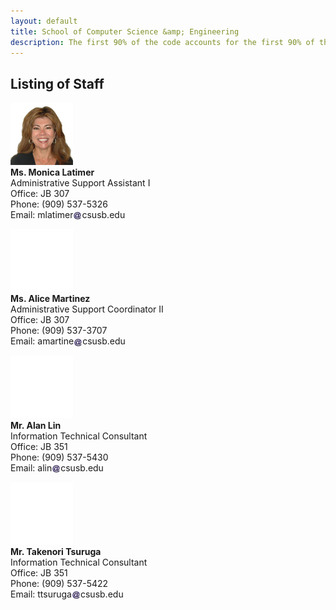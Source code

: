 ```yaml
---
layout: default
title: School of Computer Science &amp; Engineering
description: The first 90% of the code accounts for the first 90% of the development time. The remaining 10% of the code accounts for the other 90% of the development time. - Tom Cargill
---
```


## Listing of __Staff__

<div class='third-wrap'>

<div class='third'>
<p><img src="photos/Monica_Latimer.jpg" alt="Ms. Monica Latimer" /><br />
<strong>Ms. Monica Latimer</strong><br />
Administrative Support Assistant I<br />
Office: JB 307<br />
Phone: (909) 537-5326<br />
Email: mlatimer<img style="height: 1em; vertical-align: middle" src="../assets/img/arobase.jpg" alt="arobase" />csusb.edu</p>
</div>

<div class='third'>
<p><img src="../faculty/part-time/photos/Empty.gif" alt="Ms. Alice Martinez" /><br />
<strong>Ms. Alice Martinez</strong><br />
Administrative Support Coordinator II<br />
Office: JB 307<br />
Phone: (909) 537-3707<br />
Email: amartine<img style="height: 1em; vertical-align: middle" src="../assets/img/arobase.jpg" alt="arobase" />csusb.edu</p>
</div>

<div class='third'>
<p><img src="../faculty/part-time/photos/Empty.gif" alt="Mr. Alan Lin" /><br />
<strong>Mr. Alan Lin</strong><br />
Information Technical Consultant<br />
Office: JB 351<br />
Phone: (909) 537-5430<br />
Email: alin<img style="height: 1em; vertical-align: middle" src="../assets/img/arobase.jpg" alt="arobase" />csusb.edu</p>
</div>

<div class='third'>
<p><img src="../faculty/part-time/photos/Empty.gif" alt="Mr. Takenori Tsuruga" /><br />
<strong>Mr. Takenori Tsuruga</strong><br />
Information Technical Consultant<br />
Office: JB 351<br />
Phone: (909) 537-5422<br />
Email: ttsuruga<img style="height: 1em; vertical-align: middle" src="../assets/img/arobase.jpg" alt="arobase" />csusb.edu</p>
</div>

</div>

